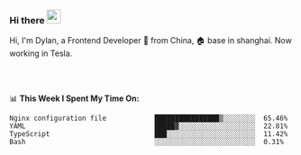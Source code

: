 ### Hi there <img src="https://media.giphy.com/media/hvRJCLFzcasrR4ia7z/giphy.gif" width="25px">

<!-- ![visitors](https://visitor-badge.glitch.me/badge?page_id=dislfyer.dislfyer) -->

Hi, I'm Dylan, a Frontend Developer 🚀 from China, 🏠 base in shanghai. Now working in Tesla.

<br/>
<br/>

📊 **This Week I Spent My Time On:**


<!--START_SECTION:waka-->

```text
Nginx configuration file            ████████████████▒░░░░░░░░  65.46%
YAML                                █████▓░░░░░░░░░░░░░░░░░░░  22.81%
TypeScript                          ███░░░░░░░░░░░░░░░░░░░░░░  11.42%
Bash                                ░░░░░░░░░░░░░░░░░░░░░░░░░  0.31%
```

<!--END_SECTION:waka-->

<!--
**About Me:**
 -->
